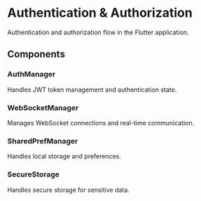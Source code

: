 # Authentication & Authorization

Authentication and authorization flow in the Flutter application.

## Components

### AuthManager
Handles JWT token management and authentication state.

### WebSocketManager
Manages WebSocket connections and real-time communication.

### SharedPrefManager
Handles local storage and preferences.

### SecureStorage
Handles secure storage for sensitive data.

